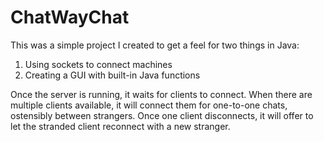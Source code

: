 # ChatWayChat

This was a simple project I created to get a feel for two things in Java:

1. Using sockets to connect machines
2. Creating a GUI with built-in Java functions

Once the server is running, it waits for clients to connect.  When there are multiple 
clients available, it will connect them for one-to-one chats, ostensibly between
strangers.  Once one client disconnects, it will offer to let the stranded client 
reconnect with a new stranger.